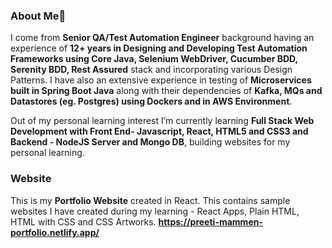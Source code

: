 ### About Me👋

I come from **Senior QA/Test Automation Engineer** background having an experience of **12+ years in Designing and Developing Test Automation Frameworks using Core Java, Selenium WebDriver, Cucumber BDD, Serenity BDD, Rest Assured** stack and incorporating various Design Patterns. I have also an extensive experience in testing of **Microservices built in Spring Boot Java** along with their dependencies of **Kafka, MQs and Datastores (eg. Postgres) using Dockers and in AWS Environment**.

Out of my personal learning interest I’m currently learning **Full Stack Web Development with Front End- Javascript, React, HTML5 and CSS3 and Backend - NodeJS Server and Mongo DB**, building websites for my personal learning. 

### Website 
This is my **Portfolio Website** created in React. 
This contains sample websites I have created during my learning - React Apps, Plain HTML, HTML with CSS and CSS Artworks.
**https://preeti-mammen-portfolio.netlify.app/**
<!--
**preeti-mammen/preeti-mammen** is a ✨ _special_ ✨ repository because its `README.md` (this file) appears on your GitHub profile.

Here are some ideas to get you started:

- 🔭 I’m currently working on ...
- 🌱 I’m currently learning ...
- 👯 I’m looking to collaborate on ...
- 🤔 I’m looking for help with ...
- 💬 Ask me about ...
- 📫 How to reach me: ...
- 😄 Pronouns: ...
- ⚡ Fun fact: ...
-->
